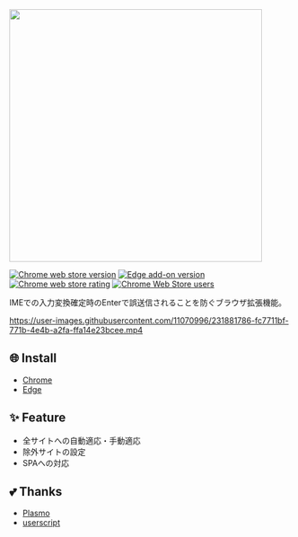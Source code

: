 
<img src="https://user-images.githubusercontent.com/11070996/231620298-190b2b79-ddcc-4e8a-bf08-5fbe461f3e0e.png" width="450">

<a href="https://chrome.google.com/webstore/detail/ime-submit-blocker/apmppndmejpolkldpeeipcejcbjfpblo"><img alt="Chrome web store version" src="https://img.shields.io/chrome-web-store/v/apmppndmejpolkldpeeipcejcbjfpblo.svg"></a>
<a href="https://microsoftedge.microsoft.com/addons/detail/npdhgmdihnjdkicnokhncjjhmigafkld"><img src="https://img.shields.io/badge/dynamic/json?label=microsoft%20edge%20add-on&query=%24.version&url=https%3A%2F%2Fmicrosoftedge.microsoft.com%2Faddons%2Fgetproductdetailsbycrxid%2Fnpdhgmdihnjdkicnokhncjjhmigafkld" alt="Edge add-on version"></a>
<a href="https://chrome.google.com/webstore/detail/ime-submit-blocker/apmppndmejpolkldpeeipcejcbjfpblo"><img alt="Chrome web store rating" src="https://img.shields.io/chrome-web-store/stars/apmppndmejpolkldpeeipcejcbjfpblo.svg"></a>
<a href="https://chrome.google.com/webstore/detail/ime-submit-blocker/apmppndmejpolkldpeeipcejcbjfpblo"><img alt="Chrome Web Store users" src="https://img.shields.io/chrome-web-store/users/apmppndmejpolkldpeeipcejcbjfpblo"></a>

IMEでの入力変換確定時のEnterで誤送信されることを防ぐブラウザ拡張機能。

https://user-images.githubusercontent.com/11070996/231881786-fc7711bf-771b-4e4b-a2fa-ffa14e23bcee.mp4

## 🌐 Install

- [Chrome](https://chrome.google.com/webstore/detail/ime-submit-blocker/apmppndmejpolkldpeeipcejcbjfpblo?hl=ja&authuser=0)
- [Edge](https://microsoftedge.microsoft.com/addons/detail/ime-submit-blocker/npdhgmdihnjdkicnokhncjjhmigafkld)

## ✨ Feature
- 全サイトへの自動適応・手動適応
- 除外サイトの設定
- SPAへの対応

## 💕 Thanks

- [Plasmo](https://www.plasmo.com/)
- [userscript](https://gist.github.com/koseki/d377f8f2e6df6655a1e160a4e03421d1)
